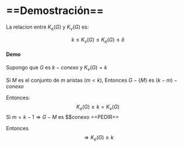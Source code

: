 # ==Demostración==

La relacion entre $K_e(G)$ y $K_v(G)$ es:

$$
k \le K_v(G)\le K_e(G) \le \delta
$$

#### Demo

Supongo que $G$  es $k-conexo$ y $K_v(G)=k$

Si $M$ es el conjunto de $m$ aristas ($m<k$), Entonces $G-\{M\}$ es $(k-m)-conexo$

Entonces:
$$
K_e(G) \ge k = K_v(G)
$$
Si $m=k-1 \Rightarrow G-M$ es $$conexo ==PEDIR==

Entonces 
$$
\Rightarrow K_e(G)\ge k
$$

## 